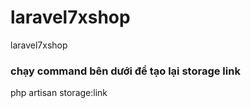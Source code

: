 # laravel7xshop
laravel7xshop

### chạy command bên dưới để tạo lại storage link 
php artisan storage:link
